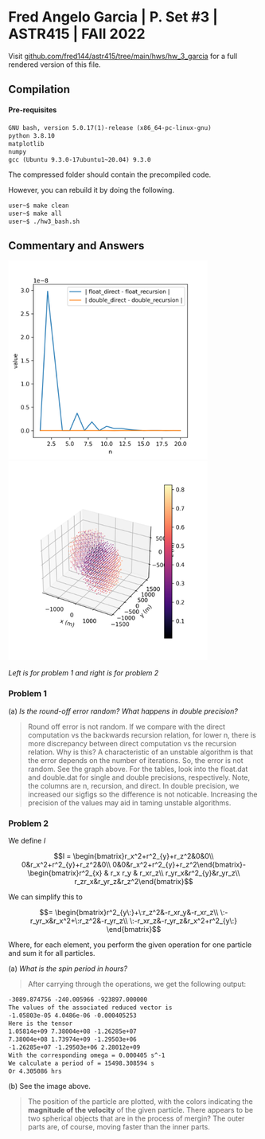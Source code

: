 # Fred Angelo Garcia | P. Set #3 | ASTR415 | FAll 2022
Visit [github.com/fred144/astr415/tree/main/hws/hw_3_garcia](github.com/fred144/astr415/tree/main/hws/hw_3_garcia) for a full rendered version of this file. 

## Compilation 
#### Pre-requisites
```console
GNU bash, version 5.0.17(1)-release (x86_64-pc-linux-gnu)
python 3.8.10 
matplotlib
numpy
gcc (Ubuntu 9.3.0-17ubuntu1~20.04) 9.3.0
```
The compressed folder should contain the precompiled code. 

However, you can rebuild it by doing the following.
```console
user~$ make clean
user~$ make all
user~$ ./hw3_bash.sh 
```
## Commentary and Answers 

<img src=./p1_results.png alt="drawing" width="400"/> 
<img src=./p2_results.png alt="drawing" width="400"/>
<!-- ![image info](./p1_results.png ) -->

*Left is for problem 1 and right is for problem 2*

### Problem 1
(a) *Is the round-off error random? What happens in double precision?*
> Round off error is not random. If we compare with the direct computation vs the backwards recursion relation, for lower n, there is more discrepancy between direct computation vs the recursion relation. Why is this? A characteristic of an unstable algorithm is that the error depends on the number of iterations. So, the error is not random. See the graph above. For the tables, look into the float.dat and double.dat for single and double precisions, respectively. Note, the columns are n, recursion, and  direct. In double precision, we increased our sigfigs so the difference is not noticable. Increasing the precision of the values may aid in taming unstable algorithms. 


### Problem 2

We define *I*

$$I = \begin{bmatrix}r_x^2+r^2_{y}+r_z^2&0&0\\ 0&r_x^2+r^2_{y}+r_z^2&0\\ 0&0&r_x^2+r^2_{y}+r_z^2\end{bmatrix}-\begin{bmatrix}r^2_{x} & r_x r_y & r_xr_z\\ 
r_yr_x&r^2_{y}&r_yr_z\\
r_zr_x&r_yr_z&r_z^2\end{bmatrix}$$

We can simplify this to 

$$= \begin{bmatrix}r^2_{y\:}+\:r_z^2&-r_xr_y&-r_xr_z\\ 
\:-r_yr_x&r_x^2+\:r_z^2&-r_yr_z\\ 
\:-r_xr_z&-r_yr_z&r_x^2+r^2_{y\:}
\end{bmatrix}$$ 

Where, for each element, you perform the given operation for one particle and sum it for all particles. 

(a) *What is the spin period in hours?*
> After carrying through the operations, we get the following output:
```Total Angular Momentum Vector
-3089.874756 -240.005966 -923897.000000 
The values of the associated reduced vector is 
-1.05803e-05 4.0486e-06 -0.000405253 
Here is the tensor
1.05814e+09 7.38004e+08 -1.26285e+07 
7.38004e+08 1.73974e+09 -1.29503e+06 
-1.26285e+07 -1.29503e+06 2.28012e+09 
With the corresponding omega = 0.000405 s^-1 
We calculate a period of = 15498.308594 s 
Or 4.305086 hrs 
```

(b) See the image above. 
> The position of the particle are plotted, with the colors indicating the **magnitude of the velocity** of the given particle. There appears to be two spherical objects that are in the process of mergin? The outer parts are, of course, moving faster than the inner parts. 